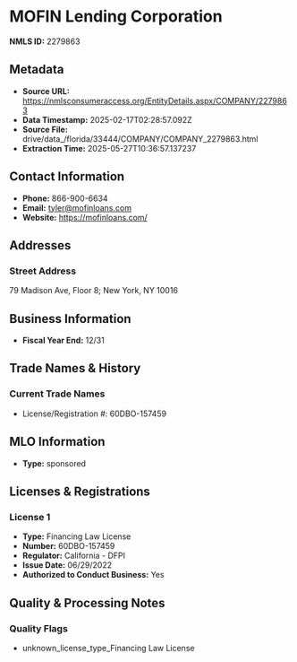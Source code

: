# MOFIN Lending Corporation

**NMLS ID:** 2279863

## Metadata
- **Source URL:** https://nmlsconsumeraccess.org/EntityDetails.aspx/COMPANY/2279863
- **Data Timestamp:** 2025-02-17T02:28:57.092Z
- **Source File:** drive/data_/florida/33444/COMPANY/COMPANY_2279863.html
- **Extraction Time:** 2025-05-27T10:36:57.137237

## Contact Information
- **Phone:** 866-900-6634
- **Email:** tyler@mofinloans.com
- **Website:** https://mofinloans.com/

## Addresses
### Street Address
79 Madison Ave, Floor 8; New York, NY 10016

## Business Information
- **Fiscal Year End:** 12/31

## Trade Names & History
### Current Trade Names
- License/Registration #: 60DBO-157459

## MLO Information
- **Type:** sponsored

## Licenses & Registrations

### License 1
- **Type:** Financing Law License
- **Number:** 60DBO-157459
- **Regulator:** California - DFPI
- **Issue Date:** 06/29/2022
- **Authorized to Conduct Business:** Yes

## Quality & Processing Notes
### Quality Flags
- unknown_license_type_Financing Law License
